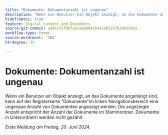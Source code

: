 ```yaml
---
title: "Dokumente: Dokumentanzahl ist ungenau"
description: "Wenn ein Benutzer ein Objekt anzeigt, an das Dokumente angehängt sind, kann die Registerkarte Dokumente im linken Navigationsbereich eine ungenaue Anzahl von Dokumenten anzeigen. Die angezeigte Anzahl entspricht der Anzahl der Dokumente im Stammordner. Dokumente in Unterordnern werden nicht gezählt."
hidefromtoc: true
feature: Digital Content and Documents
source-git-commit: ad46cd2f9bfab7a64684cb4aca03257b2065d56a
workflow-type: tm+mt
source-wordcount: '102'
ht-degree: 3%

---
```



# Dokumente: Dokumentanzahl ist ungenau

Wenn ein Benutzer ein Objekt anzeigt, an das Dokumente angehängt sind, kann auf der Registerkarte &quot;Dokumente&quot;im linken Navigationsbereich eine ungenaue Anzahl von Dokumenten angezeigt werden. Die angezeigte Anzahl entspricht der Anzahl der Dokumente im Stammordner. Dokumente in Unterordnern werden nicht gezählt.

_Erste Meldung am Freitag, 20. Juni 2024._
